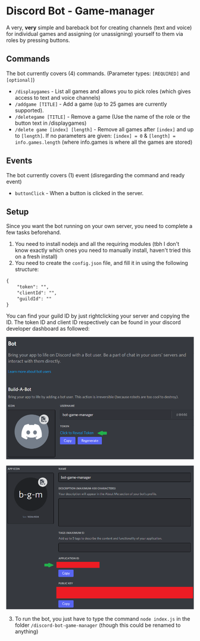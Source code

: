 # Discord Bot - Game-manager

A very, **very** simple and bareback bot for creating channels (text and voice) for individual games and assigning (or unassigning) yourself to them via roles by pressing buttons.

## Commands
The bot currently covers (4) commands. (Parameter types: `[REQUIRED]` and `[optional]`)
* `/displaygames` - List all games and allows you to pick roles (which gives access to text and voice channels)
* `/addgame [TITLE]` - Add a game (up to 25 games are currently supported).
* `/deletegame [TITLE]` - Remove a game (Use the name of the role or the button text in /displaygames)
* `/delete game [index] [length]` - Remove all games after `[index]` and up to `[length]`. If no parameters are given: `[index] = 0` & `[length] = info.games.length` (where info.games is where all the games are stored)

## Events
The bot currently covers (1) event (disregarding the command and ready event)
* `buttonClick` - When a button is clicked in the server.


## Setup
Since you want the bot running on your own server, you need to complete a few tasks beforehand.

1. You need to install nodejs and all the requiring modules (tbh I don't know exactly which ones you need to manually install, haven't tried this on a fresh install)
2. You need to create the `config.json` file, and fill it in using the following structure: 
```
{
    "token": "",
    "clientId": "",
    "guildId": ""
}
```
You can find your guild ID by just rightclicking your server and copying the ID. The token ID and client ID respectively can be found in your discord developer dashboard as followed:

<img src="https://raw.githubusercontent.com/eggestig/discord-bot-game-manager/main/tokenID.png"
     alt="Discord developer dashboard, green arrow pointing towards the token ID">

<img src="https://raw.githubusercontent.com/eggestig/discord-bot-game-manager/main/applicationID.png"
     alt="Discord developer dashboard, green arrow pointing towards the application ID">
     
3. To run the bot, you just have to type the command `node index.js` in the folder `/discord-bot-game-manager` (though this could be renamed to anything)
